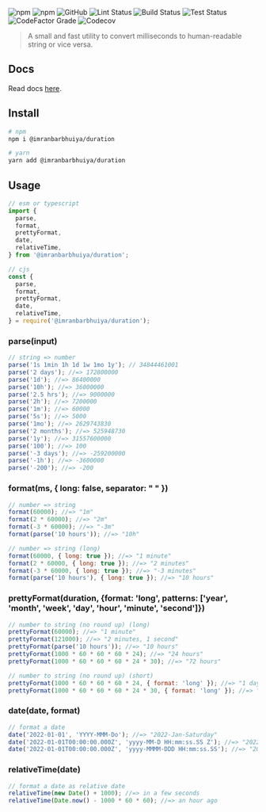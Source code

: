 ![npm](https://img.shields.io/npm/v/@imranbarbhuiya/duration?style=for-the-badge)
![npm](https://img.shields.io/npm/dw/@imranbarbhuiya/duration?style=for-the-badge)
![GitHub](https://img.shields.io/github/license/imranbarbhuiya/duration?style=for-the-badge)
![Lint Status](https://img.shields.io/github/workflow/status/imranbarbhuiya/duration/Lint/main?label=Lint&logo=eslint&style=for-the-badge)
![Build Status](https://img.shields.io/github/workflow/status/imranbarbhuiya/duration/Build/main?label=Build&style=for-the-badge&logo=TypeScript)
![Test Status](https://img.shields.io/github/workflow/status/imranbarbhuiya/duration/Test/main?label=Test&style=for-the-badge&logo=Jest)
![CodeFactor Grade](https://img.shields.io/codefactor/grade/github/imranbarbhuiya/duration?logo=codefactor&style=for-the-badge)
![Codecov](https://img.shields.io/codecov/c/github/imranbarbhuiya/duration?logo=codecov&style=for-the-badge&token=4EAW3WK5QV)

> A small and fast utility to convert milliseconds to human-readable string or vice versa.

## Docs

Read docs [here](https://duration.js.org/).

## Install

```bash
# npm
npm i @imranbarbhuiya/duration

# yarn
yarn add @imranbarbhuiya/duration

```

## Usage

```js
// esm or typescript
import {
  parse,
  format,
  prettyFormat,
  date,
  relativeTime,
} from '@imranbarbhuiya/duration';

// cjs
const {
  parse,
  format,
  prettyFormat,
  date,
  relativeTime,
} = require('@imranbarbhuiya/duration');
```

### parse(input)

```js
// string => number
parse('1s 1min 1h 1d 1w 1mo 1y'); // 34844461001
parse('2 days'); //=> 172800000
parse('1d'); //=> 86400000
parse('10h'); //=> 36000000
parse('2.5 hrs'); //=> 9000000
parse('2h'); //=> 7200000
parse('1m'); //=> 60000
parse('5s'); //=> 5000
parse('1mo'); //=> 2629743830
parse('2 months'); //=> 525948730
parse('1y'); //=> 31557600000
parse('100'); //=> 100
parse('-3 days'); //=> -259200000
parse('-1h'); //=> -3600000
parse('-200'); //=> -200
```

### format(ms, { long: false, separator: " " })

```js
// number => string
format(60000); //=> "1m"
format(2 * 60000); //=> "2m"
format(-3 * 60000); //=> "-3m"
format(parse('10 hours')); //=> "10h"

// number => string (long)
format(60000, { long: true }); //=> "1 minute"
format(2 * 60000, { long: true }); //=> "2 minutes"
format(-3 * 60000, { long: true }); //=> "-3 minutes"
format(parse('10 hours'), { long: true }); //=> "10 hours"
```

### prettyFormat(duration, {format: 'long', patterns: ['year', 'month', 'week', 'day', 'hour', 'minute', 'second']})

```js
// number to string (no round up) (long)
prettyFormat(60000); //=> "1 minute"
prettyFormat(121000); //=> "2 minutes, 1 second"
prettyFormat(parse('10 hours')); //=> "10 hours"
prettyFormat(1000 * 60 * 60 * 60 * 24); //=> "24 hours"
prettyFormat(1000 * 60 * 60 * 60 * 24 * 30); //=> "72 hours"

// number to string (no round up) (short)
prettyFormat(1000 * 60 * 60 * 60 * 24, { format: 'long' }); //=> "1 day"
prettyFormat(1000 * 60 * 60 * 60 * 24 * 30, { format: 'long' }); //=> "1 month"
```

### date(date, format)

```js
// format a date
date('2022-01-01', 'YYYY-MMM-Do'); //=> "2022-Jan-Saturday"
date('2022-01-01T00:00:00.000Z', 'yyyy-MM-D HH:mm:ss.SS Z'); //=> "2022-01-1 00:00:00.00 0"
date('2022-01-01T00:00:00.000Z', 'yyyy-MMMM-DDD HH:mm:ss.SS'); //=> "2022-January-Sat 00:00:00.00"
```

### relativeTime(date)

```js
// format a date as relative date
relativeTime(new Date() + 1000); //=> in a few seconds
relativeTime(Date.now() - 1000 * 60 * 60); //=> an hour ago
```
